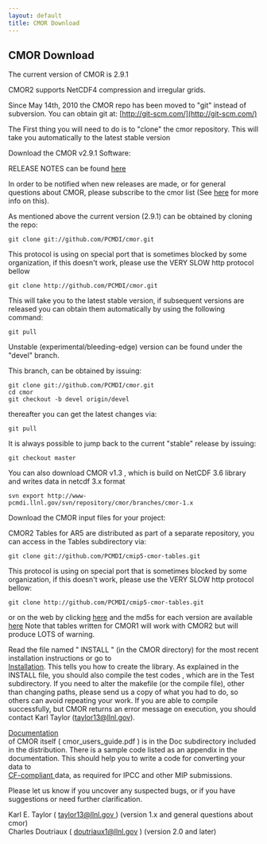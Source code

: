 ```yaml
---
layout: default
title: CMOR Download
---
```


##  CMOR Download

 The current version of CMOR is 2.9.1 

CMOR2 supports NetCDF4 compression and irregular grids.

Since May 14th, 2010 the CMOR repo has been moved to "git" instead of
subversion. You can obtain git at: [http://git-scm.com/](http://git-scm.com/)

The First thing you will need to do is to "clone" the cmor repository. This
will take you automatically to the latest stable version

Download the  CMOR v2.9.1  Software:

RELEASE NOTES can be found [here](https://raw.github.com/PCMDI/cmor/master/RELEASE-NOTES)

In order to be notified when new releases are made, or for general questions
about CMOR, please subscribe to the cmor list 
(See [here](mailing-list.html) for more info on this).

As mentioned above the current version (2.9.1) can be obtained by cloning the
repo:

    git clone git://github.com/PCMDI/cmor.git

 This protocol is using on special port that is sometimes blocked by some organization, if this doesn't work, please use the VERY SLOW http protocol bellow 
    
    git clone http://github.com/PCMDI/cmor.git

This will take you to the latest stable version, if subsequent versions are
released you can obtain them automatically by using the following command:

    git pull

Unstable (experimental/bleeding-edge) version can be found under the "devel"
branch.

This branch, can be obtained by issuing:

    git clone git://github.com/PCMDI/cmor.git
    cd cmor
    git checkout -b devel origin/devel

thereafter you can get the latest changes via:

    git pull

It is always possible to jump back to the current "stable" release by issuing:

    git checkout master

You can also download  CMOR v1.3  , which is build on NetCDF 3.6 library
and writes data in netcdf 3.x format

    svn export http://www-pcmdi.llnl.gov/svn/repository/cmor/branches/cmor-1.x

Download the CMOR input files for your project:

CMOR2 Tables for AR5 are distributed as part of a separate repository, you can
access in the Tables subdirectory via:

    git clone git://github.com/PCMDI/cmip5-cmor-tables.git

 This protocol is using on special port that is sometimes blocked by some organization, if this doesn't work, please use the VERY SLOW http protocol bellow: 
    
    git clone http://github.com/PCMDI/cmip5-cmor-tables.git

or on the web by clicking [here](https://github.com/PCMDI/cmip5-cmor-tables) and the md5s for
each version are available [here](https://raw.github.com/PCMDI/cmip5-cmor-tables/master/Tables/md5s)
Note that tables written for CMOR1 will work with
CMOR2 but will produce  LOTS  of warning.

Read the file named "  INSTALL  " (in the CMOR directory) for the most
recent installation instructions or go to  
[Installation](installation.html). This tells you how to create the library. As
explained in the INSTALL file, you should also compile the  test codes  ,
which are  in the Test subdirectory. If you need to alter the makefile
(or the compile file), other than changing paths, please send us a copy of
what you had to do, so others can avoid repeating your work. If you are able
to compile successfully, but CMOR returns an error message on execution, you
should contact Karl Taylor (taylor13@llnl.gov).

[Documentation](https://github.com/PCMDI/cmor/raw/master/Doc/cmor_users_guide.pdf)  
of CMOR itself (  cmor_users_guide.pdf  ) is  in the   Doc subdirectory  included in the distribution. 
There is a sample code listed as an appendix in the documentation. 
This should help you to write a code for converting your data to  
[ CF-compliant ](http://cf-convention.github.io)  data, as required for IPCC and other MIP submissions. 

Please let us know if you uncover any suspected bugs, or if you have
suggestions or need further clarification.

Karl E. Taylor ( [taylor13@llnl.gov ](taylor13@llnl.gov)) (version 1.x and general questions about cmor)  
Charles Doutriaux ( [doutriaux1@llnl.gov](doutriaux1@llnl.gov) ) (version 2.0 and later)  
